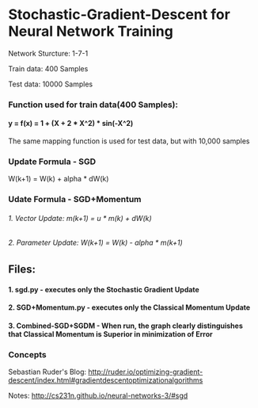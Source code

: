 # Stochastic-Gradient-Descent for Neural Network Training
Network Sturcture: 1-7-1 

Train data: 400 Samples 

Test data: 10000 Samples 

### Function used for train data(400 Samples):

#### y = f(x) = 1 + (X + 2 * X^2) * sin(-X^2) 

The same mapping function is used for test data, but with 10,000 samples

### Update Formula - SGD
W(k+1) = W(k) + alpha * dW(k)

### Udate Formula - SGD+Momentum 
###### 1. Vector Update: m(k+1) = u * m(k) + dW(k)
###### 2. Parameter Update: W(k+1) = W(k) - alpha * m(k+1)

## Files:
#### 1. sgd.py - executes only the Stochastic Gradient Update
#### 2. SGD+Momentum.py - executes only the Classical Momentum Update
#### 3. Combined-SGD+SGDM - When run, the graph clearly distinguishes that Classical Momentum is Superior in minimization of Error
### Concepts
Sebastian Ruder's Blog: http://ruder.io/optimizing-gradient-descent/index.html#gradientdescentoptimizationalgorithms

Notes: http://cs231n.github.io/neural-networks-3/#sgd

